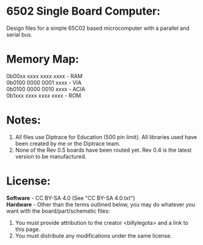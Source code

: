 # 6502 Single Board Computer:
Design files for a simple 65C02 based microcomputer with a parallel and serial bus.

# Memory Map:
0b00xx xxxx xxxx xxxx - RAM  
0b0100 0000 0001 xxxx - VIA  
0b0100 0000 0010 xxxx - ACIA  
0b1xxx xxxx xxxx xxxx - ROM  

# Notes:
1. All files use Diptrace for Education (500 pin limit). All libraries used have been created by me or the Diptrace team.  
2. None of the Rev 0.5 boards have been routed yet. Rev 0.4 is the latest version to be manufactured.  

# License:
**Software** - CC BY-SA 4.0 (See "CC BY-SA 4.0.txt")  
**Hardware** - Other than the terms outlined below, you may do whatever you want with the board/part/schematic files:  
  1. You must provide attribution to the creator \<billylegota\> and a link to this page.  
  2. You must distribute any modifications under the same license.

